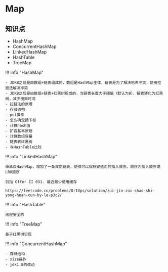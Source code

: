 # Map

## 知识点

- HashMap
- ConcurrentHashMap
- LinkedHashMap
- HashTable
- TreeMap

!!! info "HashMap"

    - JDK8之前是由数组+链表组成的，数组是HashMap主体，链表是为了解决哈希冲突，使用拉链法解决冲突
    - JDK8之后是由数组+链表+红黑树组成的，当链表长度大于阈值（默认为8），链表转化为红黑树，减少搜索时间
    - 拉链法的原理
    - 存储结构
    - put操作
    - 怎么确定捅下标
    - 计算hash值
    - 扩容基本原理
    - 计算数组容量
    - 链表转红黑树
    - 与HashTable比较

!!! info  "LinkedHashMap"

    继承自HashMap，增加了一条双向链表，使得可以保持键值对的插入顺序。顺序为插入顺序或LRU顺序

    剑指 Offer II 031. 最近最少使用缓存

    https://leetcode.cn/problems/OrIXps/solution/zui-jin-zui-shao-shi-yong-huan-cun-by-le-p3c2/

!!! info "HashTable"

    线程安全的

!!! info "TreeMap"

    基于红黑树实现

!!! info "ConcurrentHashMap"

    - 存储结构
    - size操作
    - jdk1.8的改动
